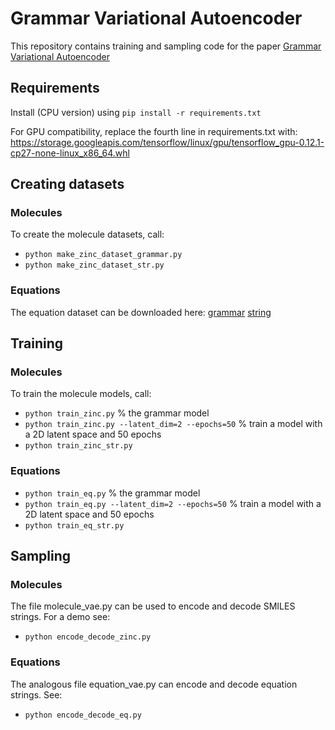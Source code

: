 # Grammar Variational Autoencoder

This repository contains training and sampling code for the paper <a href="https://arxiv.org/abs/1703.01925">Grammar Variational Autoencoder</a>


## Requirements

Install (CPU version) using `pip install -r requirements.txt`

For GPU compatibility, replace the fourth line in requirements.txt with: https://storage.googleapis.com/tensorflow/linux/gpu/tensorflow_gpu-0.12.1-cp27-none-linux_x86_64.whl


## Creating datasets

### Molecules

To create the molecule datasets, call:

* `python make_zinc_dataset_grammar.py`
* `python make_zinc_dataset_str.py`

### Equations

The equation dataset can be downloaded here: [grammar](https://www.dropbox.com/s/yq1gpygw3oq1grq/eq2_grammar_dataset.h5?dl=0) [string](https://www.dropbox.com/s/gn3iq2ykrs0dqwb/eq2_str_dataset.h5?dl=0)


## Training

### Molecules

To train the molecule models, call:

* `python train_zinc.py` % the grammar model
* `python train_zinc.py --latent_dim=2 --epochs=50` % train a model with a 2D latent space and 50 epochs 
* `python train_zinc_str.py`

### Equations

* `python train_eq.py` % the grammar model
* `python train_eq.py --latent_dim=2 --epochs=50` % train a model with a 2D latent space and 50 epochs 
* `python train_eq_str.py`


## Sampling

### Molecules

The file molecule_vae.py can be used to encode and decode SMILES strings. For a demo see:

* `python encode_decode_zinc.py`

### Equations

The analogous file equation_vae.py can encode and decode equation strings. See:

* `python encode_decode_eq.py`
